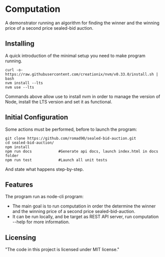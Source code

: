 # Computation

A demonstrator running an algorithm for finding the winner and the winning price of a second price sealed-bid auction.

## Installing

A quick introduction of the minimal setup you need to make program running.

```shell
curl -o- https://raw.githubusercontent.com/creationix/nvm/v0.33.0/install.sh | bash
nvm install --lts
nvm use --lts
```

Commands above allow use to install nvm in order to manage the version of Node, install the LTS version and set it as functional.

## Initial Configuration

Some actions must be performed, before to launch the program:

```shell
git clone https://github.com/romad90/sealed-bid-auction.git
cd sealed-bid-auction/
npm install
npm run docs            #Generate api docs, launch index.html in docs folder
npm run test            #Launch all unit tests
```

And state what happens step-by-step.

## Features

The program run as node-cli program:
* The main goal is to run computation in order the determine the winner and the winning price of a second price sealed-bid-auction.
* It can be run locally, and be target as REST API server, run computation --help for more information.

## Licensing

"The code in this project is licensed under MIT license."
